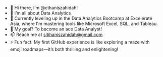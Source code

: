 - 👋 Hi there, I’m @cthaniszahidah!
- 👀 I’m all about Data Analytics
- 🌱 Currently leveling up in the Data Analytics Bootcamp at Excelerate Asia, where I'm mastering tools like Microsoft Excel, SQL, and Tableau.
- 💞️ My goal? To become an ace Data Analyst!
- 📫 Reach me at sitihaniszahidah@gmail.com
- ⚡ Fun fact: My first GitHub experience is like exploring a maze with emoji roadmaps—it’s both thrilling and enlightening!

<!---
cthaniszahidah/cthaniszahidah is a ✨ special ✨ repository because its `README.md` (this file) appears on your GitHub profile.
You can click the Preview link to take a look at your changes.
--->
